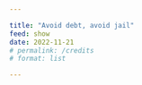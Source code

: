 ```yaml
---

title: "Avoid debt, avoid jail"
feed: show
date: 2022-11-21
# permalink: /credits
# format: list

---
```


